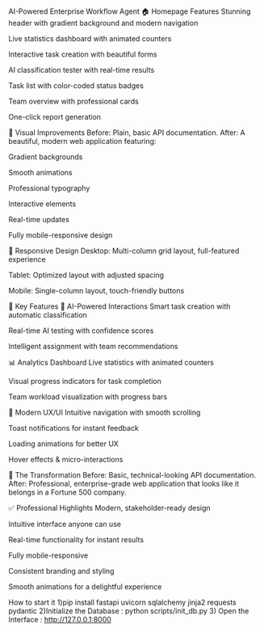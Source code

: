 AI-Powered Enterprise Workflow Agent
🏠 Homepage Features
Stunning header with gradient background and modern navigation

Live statistics dashboard with animated counters

Interactive task creation with beautiful forms

AI classification tester with real-time results

Task list with color-coded status badges

Team overview with professional cards

One-click report generation

🎨 Visual Improvements
Before: Plain, basic API documentation.
After: A beautiful, modern web application featuring:

Gradient backgrounds

Smooth animations

Professional typography

Interactive elements

Real-time updates

Fully mobile-responsive design

📱 Responsive Design
Desktop: Multi-column grid layout, full-featured experience

Tablet: Optimized layout with adjusted spacing

Mobile: Single-column layout, touch-friendly buttons

🎯 Key Features
🤖 AI-Powered Interactions
Smart task creation with automatic classification

Real-time AI testing with confidence scores

Intelligent assignment with team recommendations

📊 Analytics Dashboard
Live statistics with animated counters

Visual progress indicators for task completion

Team workload visualization with progress bars

🎨 Modern UX/UI
Intuitive navigation with smooth scrolling

Toast notifications for instant feedback

Loading animations for better UX

Hover effects & micro-interactions

🌟 The Transformation
Before: Basic, technical-looking API documentation.
After: Professional, enterprise-grade web application that looks like it belongs in a Fortune 500 company.

✅ Professional Highlights
Modern, stakeholder-ready design

Intuitive interface anyone can use


Real-time functionality for instant results

Fully mobile-responsive

Consistent branding and styling

Smooth animations for a delightful experience




How to start it
1)pip install fastapi uvicorn sqlalchemy jinja2 requests pydantic
2)Initialize the Database : python scripts/init_db.py
3) Open the Interface : http://127.0.0.1:8000

